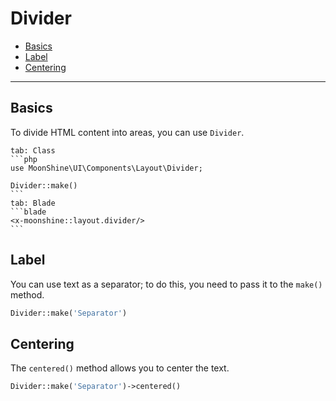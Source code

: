 # Divider

- [Basics](#basics)
- [Label](#label)
- [Centering](#centering)

---

<a name="basics"></a>
## Basics

To divide HTML content into areas, you can use `Divider`.

~~~tabs
tab: Class
```php
use MoonShine\UI\Components\Layout\Divider;

Divider::make()
```
tab: Blade
```blade
<x-moonshine::layout.divider/>
```
~~~

<a name="label"></a>
## Label

You can use text as a separator; to do this, you need to pass it to the `make()` method.

```php
Divider::make('Separator')
```

<a name="centering"></a>
## Centering

The `centered()` method allows you to center the text.

```php
Divider::make('Separator')->centered()
```